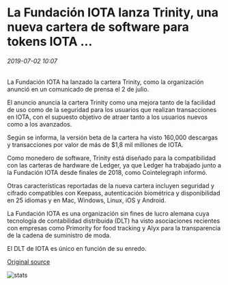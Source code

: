 # La Fundación IOTA lanza Trinity, una nueva cartera de software para tokens IOTA ...

###### 2019-07-02 10:07

La Fundación IOTA ha lanzado la cartera Trinity, como la organización anunció en un comunicado de prensa el 2 de julio.

El anuncio anuncia la cartera Trinity como una mejora tanto de la facilidad de uso como de la seguridad para los usuarios que realizan transacciones en IOTA, con el supuesto objetivo de atraer tanto a los usuarios nuevos como a los avanzados.

Según se informa, la versión beta de la cartera ha visto 160,000 descargas y transacciones por valor de más de $1,8 mil millones de IOTA.

Como monedero de software, Trinity está diseñado para la compatibilidad con las carteras de hardware de Ledger, ya que Ledger ha trabajado junto a la Fundación IOTA desde finales de 2018, como Cointelegraph informó.

Otras características reportadas de la nueva cartera incluyen seguridad y cifrado compatibles con Keepass, autenticación biométrica y disponibilidad en 25 idiomas y en Mac, Windows, Linux, iOS y Android.

La Fundación IOTA es una organización sin fines de lucro alemana cuya tecnología de contabilidad distribuida (DLT) ha visto asociaciones recientes con empresas como Primority for food tracking y Alyx para la transparencia de la cadena de suministro de moda.

El DLT de IOTA es único en función de su enredo.

[Original source](https://cointelegraph.com/news/iota-foundation-launches-trinity-a-new-software-wallet-for-iota-tokens)

![stats](https://c.statcounter.com/11760860/0/a89fa40b/1/ "stats")